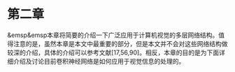 # 第二章
&emsp&emsp本章将简要的介绍一下广泛应用于计算机视觉的多层网络结构。值得注意的是，虽然本章是本文中最重要的部分，但是本文并不会对这些网络结构做较深的介绍，具体的介绍可以参考文献[17,56,90]。相反，本章的目的是为下面详细介绍及讨论目前卷积神经网络是如何应用于视觉信息的处理的。